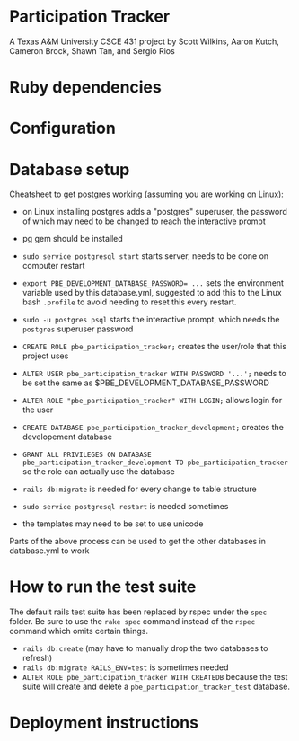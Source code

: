 # Participation Tracker

A Texas A&M University CSCE 431 project by Scott Wilkins, Aaron Kutch, Cameron Brock, Shawn Tan,
and Sergio Rios

# Ruby dependencies

# Configuration

# Database setup

Cheatsheet to get postgres working (assuming you are working on Linux):
 - on Linux installing postgres adds a "postgres" superuser, the password of which may need to be
   changed to reach the interactive prompt
 - pg gem should be installed
 - `sudo service postgresql start` starts server, needs to be done on computer restart
 - `export PBE_DEVELOPMENT_DATABASE_PASSWORD= ...` sets the environment variable used by this
   database.yml, suggested to add this to the Linux bash `.profile` to avoid needing to reset this
   every restart.

 - `sudo -u postgres psql` starts the interactive prompt, which needs the `postgres` superuser password
 - `CREATE ROLE pbe_participation_tracker;` creates the user/role that this project uses
 - `ALTER USER pbe_participation_tracker WITH PASSWORD '...';` needs to be set the same as
   $PBE_DEVELOPMENT_DATABASE_PASSWORD
 - `ALTER ROLE "pbe_participation_tracker" WITH LOGIN;` allows login for the user
 - `CREATE DATABASE pbe_participation_tracker_development;` creates the developement database
 - `GRANT ALL PRIVILEGES ON DATABASE pbe_participation_tracker_development TO
    pbe_participation_tracker` so the role can actually use the database

 - `rails db:migrate` is needed for every change to table structure
 - `sudo service postgresql restart` is needed sometimes
 - the templates may need to be set to use unicode

Parts of the above process can be used to get the other databases in database.yml to work

# How to run the test suite

The default rails test suite has been replaced by rspec under the `spec` folder. Be sure to use the
`rake spec` command instead of the `rspec` command which omits certain things.

 - `rails db:create` (may have to manually drop the two databases to refresh)
 - `rails db:migrate RAILS_ENV=test` is sometimes needed
 - `ALTER ROLE pbe_participation_tracker WITH CREATEDB` because the test suite will create and
   delete a `pbe_participation_tracker_test` database.

# Deployment instructions
